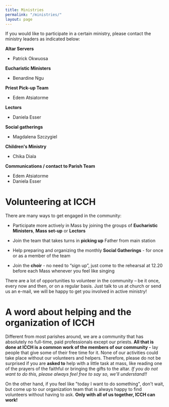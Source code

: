 ```yaml
---
title: Ministries
permalink: "/ministries/"
layout: page
---
```


If you would like to participate in a certain ministry,
please contact the ministry leaders as indicated below:
   
**Altar Servers**
- Patrick Okwuosa

**Eucharistic Ministers**
- Benardine Ngu

**Priest Pick-up Team**
- Edem Atsiatorme

**Lectors**
- Daniela Esser

**Social gatherings**
- Magdalena Szczygiel

**Children's Ministry**
- Chika Diala

**Communications / contact to Parish Team**
- Edem Atsiatorme
- Daniela Esser


# Volunteering at ICCH

There are many ways to get engaged in the community:

- Participate more actively in Mass by joining the groups
  of **Eucharistic Ministers**, **Mass set-up** or **Lectors**

- Join the team that takes turns in **picking up** Father from
  main station

- Help preparing and organizing the monthly **Social Gatherings** -
  for once or as a member of the team

- Join the **choir** - no need to “sign up”, just come to the
  rehearsal at 12.20 before each Mass whenever you feel
  like singing

There are a lot of opportunities to volunteer in the
community – be it once, every now and then, or on a
regular basis. Just talk to us at church or send us an
e-mail, we will be happy to get you involved in active
ministry!

# A word about helping and the organization of ICCH

Different from most parishes around, we are a community that has absolutely no full-time, paid professionals except our priests.
**All that is done at ICCH is a common work of the members of our community -** lay people that give some of their free time for it. None of our activities could take place without our volunteers and helpers. Therefore, please do not be surprised if you are **asked to** help with a little task at mass, like reading one of the prayers of the faithful or bringing the gifts to the altar. *If you do not want to do this, please always feel free to say so, we'll understand!!*

On the other hand, if you feel like "today I want to do something", don't wait, but come up to our organization team that is always happy to find volunteers without having to ask. **Only with all of us together, ICCH can work!**
